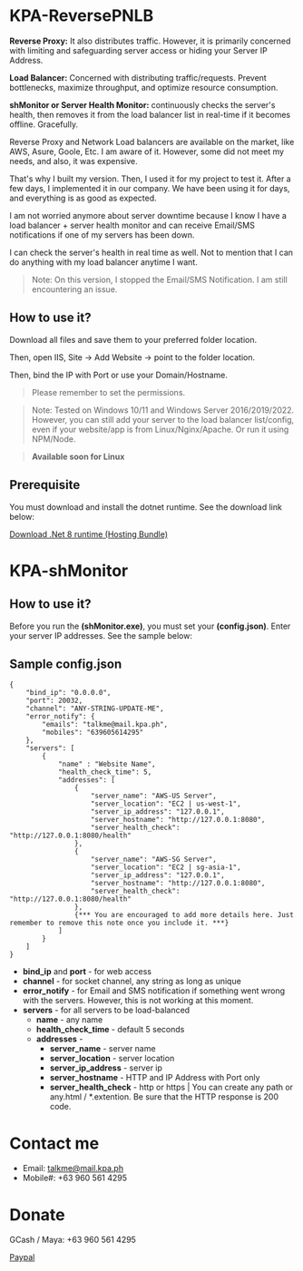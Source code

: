 
# KPA-ReversePNLB

**Reverse Proxy:** It also distributes traffic. However, it is primarily concerned with limiting and safeguarding server access or hiding your Server IP Address.

**Load Balancer:** Concerned with distributing traffic/requests. Prevent bottlenecks, maximize throughput, and optimize resource consumption.

**shMonitor or Server Health Monitor:** continuously checks the server's health, then removes it from the load balancer list in real-time if it becomes offline. Gracefully.

Reverse Proxy and Network Load balancers are available on the market, like AWS, Asure, Goole, Etc. I am aware of it. However, some did not meet my needs, and also, it was expensive.

That's why I built my version. Then, I used it for my project to test it. After a few days, I implemented it in our company. We have been using it for days, and everything is as good as expected. 

I am not worried anymore about server downtime because I know I have a load balancer + server health monitor and can receive Email/SMS notifications if one of my servers has been down.

I can check the server's health in real time as well. Not to mention that I can do anything with my load balancer anytime I want.

> Note: On this version, I stopped the Email/SMS Notification. I am still encountering an issue.

## How to use it?

Download all files and save them to your preferred folder location. 

Then, open IIS, Site -> Add Website -> point to the folder location. 

Then, bind the IP with Port or use your Domain/Hostname.

> Please remember to set the permissions.

> Note: Tested on Windows 10/11 and Windows Server 2016/2019/2022. However, you can still add your server to the load balancer list/config, even if your website/app is from Linux/Nginx/Apache. Or run it using NPM/Node.

> **Available soon for Linux**

## Prerequisite

You must download and install the dotnet runtime. See the download link below:

[Download .Net 8 runtime (Hosting Bundle)](https://dotnet.microsoft.com/en-us/download/dotnet/thank-you/runtime-aspnetcore-8.0.1-windows-hosting-bundle-installer "Dotnet 8")

# KPA-shMonitor

## How to use it?

Before you run the **(shMonitor.exe)**, you must set your **(config.json)**. Enter your server IP addresses. See the sample below:

## Sample config.json

```
{
    "bind_ip": "0.0.0.0",
    "port": 20032,
    "channel": "ANY-STRING-UPDATE-ME",
    "error_notify": {
        "emails": "talkme@mail.kpa.ph",
        "mobiles": "639605614295"
    },
    "servers": [
        {
            "name" : "Website Name",
            "health_check_time": 5,
            "addresses": [
                {
                    "server_name": "AWS-US Server",
                    "server_location": "EC2 | us-west-1",
                    "server_ip_address": "127.0.0.1",
                    "server_hostname": "http://127.0.0.1:8080",
                    "server_health_check": "http://127.0.0.1:8080/health"
                },
                {
                    "server_name": "AWS-SG Server",
                    "server_location": "EC2 | sg-asia-1",
                    "server_ip_address": "127.0.0.1",
                    "server_hostname": "http://127.0.0.1:8080",
                    "server_health_check": "http://127.0.0.1:8080/health"
                },
                {*** You are encouraged to add more details here. Just remember to remove this note once you include it. ***}
            ]
        }
    ]
}
```

- **bind_ip** and **port** - for web access
- **channel** - for socket channel, any string as long as unique
- **error_notify** - for Email and SMS notification if something went wrong with the servers. However, this is not working at this moment.
- **servers** - for all servers to be load-balanced
    - **name** - any name
    - **health_check_time** - default 5 seconds
    - **addresses** -
        - **server_name** - server name
        - **server_location** - server location
        - **server_ip_address** - server ip
        - **server_hostname** - HTTP and IP Address with Port only
        - **server_health_check** - http or https | You can create any path or any.html / *.extention. Be sure that the HTTP response is 200 code.

# Contact me

- Email: talkme@mail.kpa.ph
- Mobile#: +63 960 561 4295

# Donate

GCash / Maya: +63 960 561 4295

[Paypal](https://paypal.me/kpa21 "Paypal")
